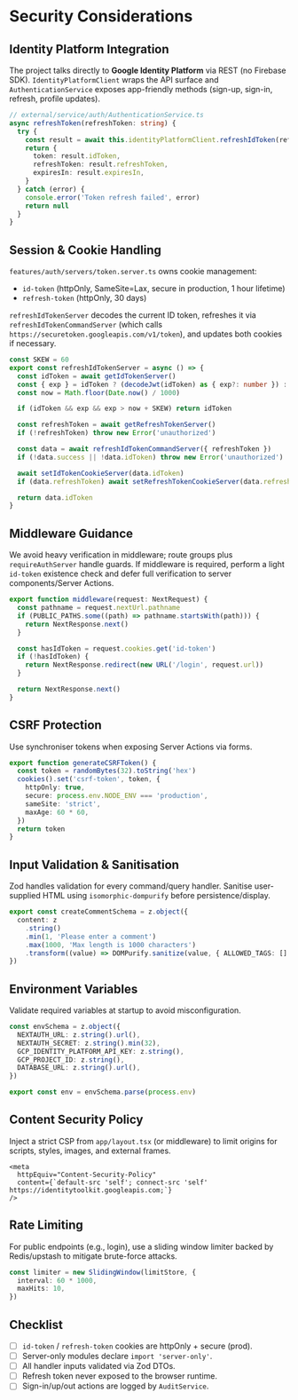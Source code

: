 # Security Considerations

## Identity Platform Integration

The project talks directly to **Google Identity Platform** via REST (no Firebase SDK). `IdentityPlatformClient` wraps the API surface and `AuthenticationService` exposes app-friendly methods (sign-up, sign-in, refresh, profile updates).

```ts
// external/service/auth/AuthenticationService.ts
async refreshToken(refreshToken: string) {
  try {
    const result = await this.identityPlatformClient.refreshIdToken(refreshToken)
    return {
      token: result.idToken,
      refreshToken: result.refreshToken,
      expiresIn: result.expiresIn,
    }
  } catch (error) {
    console.error('Token refresh failed', error)
    return null
  }
}
```

## Session & Cookie Handling

`features/auth/servers/token.server.ts` owns cookie management:

- `id-token` (httpOnly, SameSite=Lax, secure in production, 1 hour lifetime)
- `refresh-token` (httpOnly, 30 days)

`refreshIdTokenServer` decodes the current ID token, refreshes it via `refreshIdTokenCommandServer` (which calls `https://securetoken.googleapis.com/v1/token`), and updates both cookies if necessary.

```ts
const SKEW = 60
export const refreshIdTokenServer = async () => {
  const idToken = await getIdTokenServer()
  const { exp } = idToken ? (decodeJwt(idToken) as { exp?: number }) : {}
  const now = Math.floor(Date.now() / 1000)

  if (idToken && exp && exp > now + SKEW) return idToken

  const refreshToken = await getRefreshTokenServer()
  if (!refreshToken) throw new Error('unauthorized')

  const data = await refreshIdTokenCommandServer({ refreshToken })
  if (!data.success || !data.idToken) throw new Error('unauthorized')

  await setIdTokenCookieServer(data.idToken)
  if (data.refreshToken) await setRefreshTokenCookieServer(data.refreshToken)

  return data.idToken
}
```

## Middleware Guidance

We avoid heavy verification in middleware; route groups plus `requireAuthServer` handle guards. If middleware is required, perform a light `id-token` existence check and defer full verification to server components/Server Actions.

```ts
export function middleware(request: NextRequest) {
  const pathname = request.nextUrl.pathname
  if (PUBLIC_PATHS.some((path) => pathname.startsWith(path))) {
    return NextResponse.next()
  }

  const hasIdToken = request.cookies.get('id-token')
  if (!hasIdToken) {
    return NextResponse.redirect(new URL('/login', request.url))
  }

  return NextResponse.next()
}
```

## CSRF Protection

Use synchroniser tokens when exposing Server Actions via forms.

```ts
export function generateCSRFToken() {
  const token = randomBytes(32).toString('hex')
  cookies().set('csrf-token', token, {
    httpOnly: true,
    secure: process.env.NODE_ENV === 'production',
    sameSite: 'strict',
    maxAge: 60 * 60,
  })
  return token
}
```

## Input Validation & Sanitisation

Zod handles validation for every command/query handler. Sanitise user-supplied HTML using `isomorphic-dompurify` before persistence/display.

```ts
export const createCommentSchema = z.object({
  content: z
    .string()
    .min(1, 'Please enter a comment')
    .max(1000, 'Max length is 1000 characters')
    .transform((value) => DOMPurify.sanitize(value, { ALLOWED_TAGS: [] })),
})
```

## Environment Variables

Validate required variables at startup to avoid misconfiguration.

```ts
const envSchema = z.object({
  NEXTAUTH_URL: z.string().url(),
  NEXTAUTH_SECRET: z.string().min(32),
  GCP_IDENTITY_PLATFORM_API_KEY: z.string(),
  GCP_PROJECT_ID: z.string(),
  DATABASE_URL: z.string().url(),
})

export const env = envSchema.parse(process.env)
```

## Content Security Policy

Inject a strict CSP from `app/layout.tsx` (or middleware) to limit origins for scripts, styles, images, and external frames.

```tsx
<meta
  httpEquiv="Content-Security-Policy"
  content={`default-src 'self'; connect-src 'self' https://identitytoolkit.googleapis.com;`}
/>
```

## Rate Limiting

For public endpoints (e.g., login), use a sliding window limiter backed by Redis/upstash to mitigate brute-force attacks.

```ts
const limiter = new SlidingWindow(limitStore, {
  interval: 60 * 1000,
  maxHits: 10,
})
```

## Checklist

- [ ] `id-token` / `refresh-token` cookies are httpOnly + secure (prod).
- [ ] Server-only modules declare `import 'server-only'`.
- [ ] All handler inputs validated via Zod DTOs.
- [ ] Refresh token never exposed to the browser runtime.
- [ ] Sign-in/up/out actions are logged by `AuditService`.
